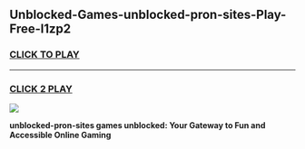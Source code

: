 
## Unblocked-Games-unblocked-pron-sites-Play-Free-l1zp2
<h3>
<a href="https://premium76.site?title=unblocked-pron-sites&ref=18A1">CLICK TO PLAY</a></h3>
<hr>

<h3>
<a href="https://premium76.site?title=unblocked-pron-sites&ref=18A1">CLICK 2 PLAY</a>
  
</h3>

<a href="https://premium76.site?title=unblocked-pron-sites&ref=18A1"><img src="https://clearcache.store/games.png"></a>


**unblocked-pron-sites games unblocked: Your Gateway to Fun and Accessible Online Gaming**
